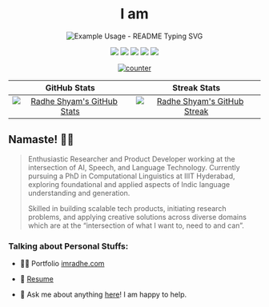 <div align="center">
  <h1 align="center"> I am </h1>
  
  <p align="center">
      <img src="http://readme-typing-svg.demolab.com/?lines=PhD Scholar; Product%20Developer; Language%20Expert; Radhe%20Shyam%20Salopanthula &font=Fira%20Code&center=true&width=380&height=50&duration=4000&pause=1000" alt="Example Usage - README Typing SVG">

  </p>
  
[<img src = "https://img.shields.io/badge/imradhe.com-%230A0A0A.svg?&style=for-the-badge&logo=globe&logoColor=white">](https://imradhe.com/) 
[<img src = "https://img.shields.io/badge/instagram-%23E4405F.svg?&style=for-the-badge&logo=instagram&logoColor=white">](https://www.instagram.com/imraadhe/) 
[<img src="https://img.shields.io/badge/twitter-%231DA1F2.svg?&style=for-the-badge&logo=twitter&logoColor=white" />](https://twitter.com/imraadhe) 
[<img src="https://img.shields.io/badge/linkedin-%230077B5.svg?&style=for-the-badge&logo=linkedin&logoColor=white" />](https://www.linkedin.com/in/imradhe/) 
[<img src="https://img.shields.io/badge/DEV.TO-%230A0A0A.svg?&style=for-the-badge&logo=dev-dot-to&logoColor=white" />](https://dev.to/imradhe)  

[![counter](https://komarev.com/ghpvc/?username=imradhe&style=flat-square)](https://imradhe.com)

GitHub Stats | Streak Stats
:-------------------------:|:-------------------------:
[![Radhe Shyam's GitHub Stats](https://github-readme-stats.vercel.app/api?username=imradhe&theme=prussian&count_private=true&show_icons=true&hide_title=true&hide_border=true)](https://github.com/imradhe/) | [![Radhe Shyam's GitHub Streak](https://streak-stats.demolab.com/?user=imradhe&theme=prussian&hide_border=true&mode=weekly)](https://imradhe.com)





</div>

## Namaste! 🙏🏻

> Enthusiastic Researcher and Product Developer working at the intersection of AI, Speech, and Language Technology. Currently pursuing a PhD in Computational Linguistics at IIIT Hyderabad, exploring foundational and applied aspects of Indic language understanding and generation.
>
>Skilled in building scalable tech products, initiating research problems, and applying creative solutions across diverse domains which are at the “intersection of what I want to, need to and can”.

### Talking about Personal Stuffs:

- 👨‍💻 Portfolio  [imradhe.com](https://imradhe.com)

- 📝 [Resume](https://imradhe.com/assets/docs/ImRadheResume.pdf)

- 💬 Ask me about anything [here](https://instagram.com/imraadhe)! I am happy to help.
